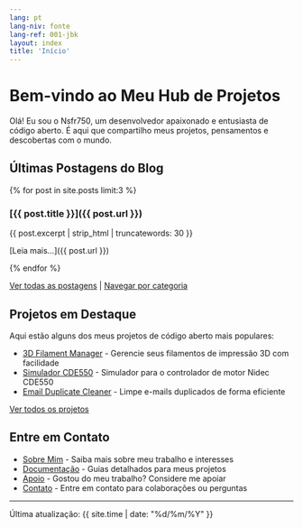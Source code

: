 ```yaml
---
lang: pt
lang-niv: fonte
lang-ref: 001-jbk
layout: index
title: 'Início'
---
```


# Bem-vindo ao Meu Hub de Projetos

Olá! Eu sou o Nsfr750, um desenvolvedor apaixonado e entusiasta de código aberto. É aqui que compartilho meus projetos, pensamentos e descobertas com o mundo.

## Últimas Postagens do Blog

{% for post in site.posts limit:3 %}
### [{{ post.title }}]({{ post.url }})

{{ post.excerpt | strip_html | truncatewords: 30 }}

[Leia mais...]({{ post.url }})

{% endfor %}

[Ver todas as postagens](/blog) | [Navegar por categoria](/categories)

## Projetos em Destaque

Aqui estão alguns dos meus projetos de código aberto mais populares:

- [3D Filament Manager](https://github.com/Nsfr750/3D_Filament_Manager) - Gerencie seus filamentos de impressão 3D com facilidade
- [Simulador CDE550](https://github.com/Nsfr750/CDE550-sim) - Simulador para o controlador de motor Nidec CDE550
- [Email Duplicate Cleaner](https://github.com/Nsfr750/EmailDuplicateCleaner) - Limpe e-mails duplicados de forma eficiente

[Ver todos os projetos](/projects)

## Entre em Contato

- [Sobre Mim](/about) - Saiba mais sobre meu trabalho e interesses
- [Documentação](/docs) - Guias detalhados para meus projetos
- [Apoio](/support) - Gostou do meu trabalho? Considere me apoiar
- [Contato](/contact) - Entre em contato para colaborações ou perguntas

---

Última atualização: {{ site.time | date: "%d/%m/%Y" }}

